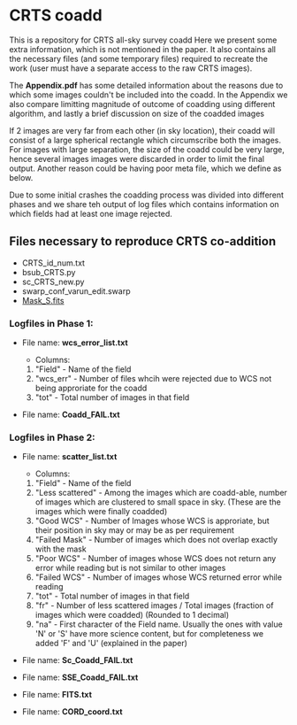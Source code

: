 # CRTS coadd 
This is a repository for CRTS all-sky survey coadd
Here we present some extra information, which is not mentioned in the paper. It also contains all the necessary files (and some temporary files) required to recreate the work (user must have a separate access to the raw CRTS images).

The **Appendix.pdf** has some detailed information about the reasons due to which some images couldn't be included into the coadd.
In the Appendix we also compare limitting magnitude of outcome of coadding using different algorithm, and lastly a brief discussion on size of the coadded images

If 2 images are very far from each other (in sky location), their coadd will consist of a large spherical rectangle which circumscribe both the images. For images with large separation, the size of the coadd could be very large, hence several images images were discarded in order to limit the final output. Another reason could be having poor meta file, which we define as below.  

Due to some initial crashes the coadding process was divided into different phases and we share teh output of log files which contains information on which fields had at least one image rejected.
## Files necessary to reproduce CRTS co-addition
  * CRTS_id_num.txt
  * bsub_CRTS.py
  * sc_CRTS_new.py
  * swarp_conf_varun_edit.swarp
  * [Mask_S.fits](https://drive.google.com/file/d/1ocMkvuA4lURhDvn7RexaMpjFlWUZUxtn/view?usp=sharing)
  
### Logfiles in Phase 1:
* File name: **wcs_error_list.txt**
  * Columns:
   1. "Field" - Name of the field
   2. "wcs_err" - Number of files whcih were rejected due to WCS not being approriate for the coadd
   3. "tot" - Total number of images in that field
  
* File name: **Coadd_FAIL.txt**


### Logfiles in Phase 2: 
* File name: **scatter_list.txt**
  * Columns: 
  1. "Field" - Name of the field
  2. "Less scattered" - Among the images which are coadd-able, number of images which are clustered to small space in sky. (These are the images which were finally coadded)
  3. "Good WCS" - Number of Images whose WCS is approriate, but their position in sky may or may be as per requirement
  4. "Failed Mask" - Number of images which does not overlap exactly with the mask
  5. "Poor WCS" - Number of images whose WCS does not return any error while reading but is not similar to other images
  6. "Failed WCS" - Number of images whose WCS returned error while reading 
  7. "tot" - Total number of images in that field
  8. "fr" - Number of less scattered images / Total images (fraction of images which were coadded) (Rounded to 1 decimal)
  9. "na" - First character of the Field name. Usually the ones with value 'N' or 'S' have more science content, but for completeness we added 'F' and 'U' (explained in the paper)
  

 * File name: **Sc_Coadd_FAIL.txt**
 * File name: **SSE_Coadd_FAIL.txt**
 * File name: **FITS.txt**
 * File name: **CORD_coord.txt**

